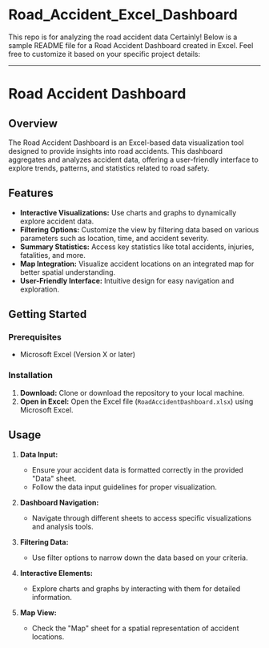 
# Road_Accident_Excel_Dashboard
This repo is for analyzing the road accident data
Certainly! Below is a sample README file for a Road Accident Dashboard created in Excel. Feel free to customize it based on your specific project details:

---

# Road Accident Dashboard

## Overview

The Road Accident Dashboard is an Excel-based data visualization tool designed to provide insights into road accidents. This dashboard aggregates and analyzes accident data, offering a user-friendly interface to explore trends, patterns, and statistics related to road safety.

## Features

- **Interactive Visualizations:** Use charts and graphs to dynamically explore accident data.
- **Filtering Options:** Customize the view by filtering data based on various parameters such as location, time, and accident severity.
- **Summary Statistics:** Access key statistics like total accidents, injuries, fatalities, and more.
- **Map Integration:** Visualize accident locations on an integrated map for better spatial understanding.
- **User-Friendly Interface:** Intuitive design for easy navigation and exploration.

## Getting Started

### Prerequisites

- Microsoft Excel (Version X or later)

### Installation

1. **Download:** Clone or download the repository to your local machine.
2. **Open in Excel:** Open the Excel file (`RoadAccidentDashboard.xlsx`) using Microsoft Excel.

## Usage

1. **Data Input:**
   - Ensure your accident data is formatted correctly in the provided "Data" sheet.
   - Follow the data input guidelines for proper visualization.

2. **Dashboard Navigation:**
   - Navigate through different sheets to access specific visualizations and analysis tools.

3. **Filtering Data:**
   - Use filter options to narrow down the data based on your criteria.

4. **Interactive Elements:**
   - Explore charts and graphs by interacting with them for detailed information.

5. **Map View:**
   - Check the "Map" sheet for a spatial representation of accident locations.



